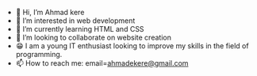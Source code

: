 - 👋 Hi, I’m Ahmad kere
- 👀 I’m interested in web development 
- 🌱 I’m currently learning HTML and CSS
- 💞️ I’m looking to collaborate on website creation
- 😁 I am a young IT enthusiast looking to improve my skills in the field of programming.
- 📫 How to reach me: email=ahmadekere@gmail.com 

<!---
ahmadkere/ahmadkere is a ✨ special ✨ repository because its `README.md` (this file) appears on your GitHub profile.
You can click the Preview link to take a look at your changes.
--->
